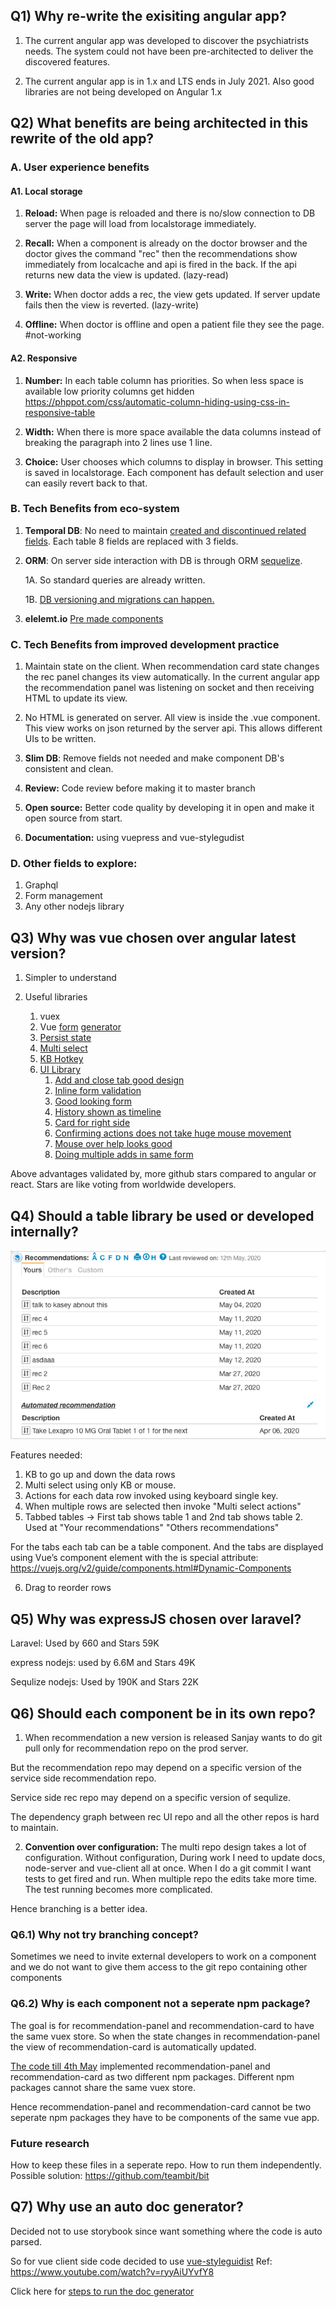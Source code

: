 ## Q1) Why re-write the exisiting angular app?

1. The current angular app was developed to discover the psychiatrists needs. The system could not have been pre-architected to deliver the discovered features.

2. The current angular app is in 1.x and LTS ends in July 2021. Also good libraries are not being developed on Angular 1.x

## Q2) What benefits are being architected in this rewrite of the old app?

### A. User experience benefits

#### A1. Local storage

1. **Reload:** When page is reloaded and there is no/slow connection to DB server the page will load from localstorage immediately.

2. **Recall:** When a component is already on the doctor browser and the doctor gives the command "rec" then the recommendations show immediately from localcache and api is fired in the back. If the api returns new data the view is updated. (lazy-read)

3. **Write:** When doctor adds a rec, the view gets updated. If server update fails then the view is reverted. (lazy-write)

4. **Offline:** When doctor is offline and open a patient file they see the page. #not-working

#### A2. Responsive

1. **Number:** In each table column has priorities. So when less space is available low priority columns get hidden https://phppot.com/css/automatic-column-hiding-using-css-in-responsive-table

2. **Width:** When there is more space available the data columns instead of breaking the paragraph into 2 lines use 1 line.

2. **Choice:** User chooses which columns to display in browser. This setting is saved in localstorage. Each component has default selection and user can easily revert back to that.

### B. Tech Benefits from eco-system

1. **Temporal DB**: No need to maintain [created and discontinued related fields](https://element.eleme.io/#/en-US/component). Each table 8 fields are replaced with 3 fields.

2. **ORM**: On server side interaction with DB is through ORM [sequelize](https://sequelize.org/). 

    1A. So standard queries are already written.

    1B. [DB versioning and migrations can happen.](https://github.com/savantcare/patientfile/blob/master/node-server/models/recommendation.model.js)

3. **elelemt.io** [Pre made components](https://element.eleme.io/#/en-US/component/layout)

### C. Tech Benefits from improved development practice

1. Maintain state on the client. When recommendation card state changes the rec panel changes its view automatically.
In the current angular app the recommendation panel was listening on socket and then receiving HTML to update its view.

2. No HTML is generated on server. All view is inside the .vue component. This view works on json returned by the server api. This allows different UIs to be written.

3. **Slim DB**: Remove fields not needed and make component DB's consistent and clean.

4. **Review:** Code review before making it to master branch

5. **Open source:** Better code quality by developing it in open and make it open source from start.

6. **Documentation:** using vuepress and vue-stylegudist

### D. Other fields to explore:
    
1. Graphql
2. Form management
3. Any other nodejs library

## Q3) Why was vue chosen over angular latest version?
1. Simpler to understand

2. Useful libraries
    1. vuex
    2. Vue [form](https://github.com/vue-generators/vue-form-generator) [generator](https://blog.logrocket.com/how-to-build-reusable-forms-using-vue-form-generator/)
    3. [Persist state](https://github.com/robinvdvleuten/vuex-persistedstate)
    4. [Multi select](https://github.com/shentao/vue-multiselect)
    5. [KB Hotkey](https://dafrok.github.io/v-hotkey/#/step/4)
    6. [UI Library](https://github.com/ElemeFE/element)
       1. [Add and close tab good design](https://element.eleme.io/#/en-US/component/tabs#add-close-tab)
       2. [Inline form validation](https://element.eleme.io/#/en-US/component/form#validation)
       3. [Good looking form](https://element.eleme.io/#/en-US/component/form#basic-form)
       4. [History shown as timeline](https://element.eleme.io/#/en-US/component/timeline)
       5. [Card for right side](https://element.eleme.io/#/en-US/component/card)
       6. [Confirming actions does not take huge mouse movement](https://element.eleme.io/#/en-US/component/popconfirm)
       7. [Mouse over help looks good](https://element.eleme.io/#/en-US/component/popover#popover)
       8. [Doing multiple adds in same form](https://element.eleme.io/#/en-US/component/form#delete-or-add-form-items-dynamically)

Above advantages validated by, more github stars compared to angular or react. Stars are like voting from worldwide developers.

## Q4) Should a table library be used or developed internally?

![card-table-features](./images/analyzing-features-of-card-table.png)

Features needed:

1. KB to go up and down the data rows
2. Multi select using only KB or mouse.
3. Actions for each data row invoked using keyboard single key.
4. When multiple rows are selected then invoke "Multi select actions"
5. Tabbed tables -> First tab shows table 1 and 2nd tab shows table 2. Used at "Your recommendations" "Others recommendations"

For the tabs each tab can be a table component. And the tabs are displayed using Vue’s component element with the is special attribute:
https://vuejs.org/v2/guide/components.html#Dynamic-Components

6. Drag to reorder rows


## Q5) Why was expressJS chosen over laravel?

Laravel: Used by 660 and Stars 59K

express nodejs: used by 6.6M and Stars 49K

Sequlize nodejs: Used by 190K and Stars 22K

## Q6) Should each component be in its own repo?

1. When recommendation a new version is released Sanjay wants to do git pull only for recommendation repo on the prod server.

But the recommendation repo may depend on a specific version of the service side recommendation repo.

Service side rec repo may depend on a specific version of sequlize.

The dependency graph between rec UI repo and all the other repos is hard to maintain.

2. **Convention over configuration:** The multi repo design takes a lot of configuration. Without configuration, During work I need to update docs, node-server and vue-client all at once. When I do a git commit I want tests to get fired and run. When multiple repo the edits take more time. The test running becomes more complicated. 

Hence branching is a better idea.

### Q6.1) Why not try branching concept?
Sometimes we need to invite external developers to work on a component and we do not want to give them access to the git repo containing other components

### Q6.2) Why is each component not a seperate npm package?

The goal is for recommendation-panel and recommendation-card to have the same vuex store. So when the state changes in recommendation-panel the view of recommendation-card is automatically updated.

[The code till 4th May](https://github.com/vikaskedia/patientfile) implemented recommendation-panel and recommendation-card as two different npm packages. Different npm packages cannot share the same vuex store.

Hence recommendation-panel and recommendation-card cannot be two seperate npm packages they have to be components of the same vue app.

### Future research
How to keep these files in a seperate repo. How to run them independently. Possible solution: https://github.com/teambit/bit

## Q7) Why use an auto doc generator?

 Decided not to use storybook since want something where the code is auto parsed.

 So for vue client side code decided to use [vue-styleguidist](https://github.com/vue-styleguidist/vue-styleguidist)
 Ref: https://www.youtube.com/watch?v=ryyAiUYvfY8

Click here for [steps to run the doc generator](/tech/howto.html#q1-how-to-start-the-documentation-system)